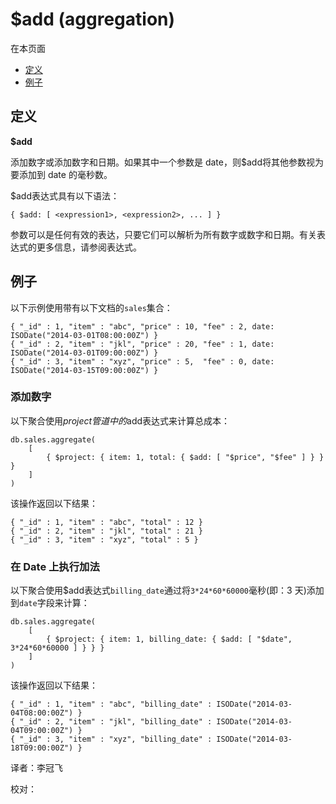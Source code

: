 # $add \(aggregation\)

在本页面

* [定义](add-aggregation.md#definition)
* [例子](add-aggregation.md#examples)

## 定义

**$add**

添加数字或添加数字和日期。如果其中一个参数是 date，则$add将其他参数视为要添加到 date 的毫秒数。

$add表达式具有以下语法：

```text
{ $add: [ <expression1>, <expression2>, ... ] }
```

参数可以是任何有效的表达，只要它们可以解析为所有数字或数字和日期。有关表达式的更多信息，请参阅表达式。

## 例子

以下示例使用带有以下文档的`sales`集合：

```text
{ "_id" : 1, "item" : "abc", "price" : 10, "fee" : 2, date: ISODate("2014-03-01T08:00:00Z") }
{ "_id" : 2, "item" : "jkl", "price" : 20, "fee" : 1, date: ISODate("2014-03-01T09:00:00Z") }
{ "_id" : 3, "item" : "xyz", "price" : 5,  "fee" : 0, date: ISODate("2014-03-15T09:00:00Z") }
```

### 添加数字

以下聚合使用$project管道中的$add表达式来计算总成本：

```text
db.sales.aggregate(
    [
        { $project: { item: 1, total: { $add: [ "$price", "$fee" ] } } }
    ]
)
```

该操作返回以下结果：

```text
{ "_id" : 1, "item" : "abc", "total" : 12 }
{ "_id" : 2, "item" : "jkl", "total" : 21 }
{ "_id" : 3, "item" : "xyz", "total" : 5 }
```

### 在 Date 上执行加法

以下聚合使用$add表达式`billing_date`通过将`3*24*60*60000`毫秒\(即：3 天\)添加到`date`字段来计算：

```text
db.sales.aggregate(
    [
        { $project: { item: 1, billing_date: { $add: [ "$date", 3*24*60*60000 ] } } }
    ]
)
```

该操作返回以下结果：

```text
{ "_id" : 1, "item" : "abc", "billing_date" : ISODate("2014-03-04T08:00:00Z") }
{ "_id" : 2, "item" : "jkl", "billing_date" : ISODate("2014-03-04T09:00:00Z") }
{ "_id" : 3, "item" : "xyz", "billing_date" : ISODate("2014-03-18T09:00:00Z") }
```

译者：李冠飞

校对：

